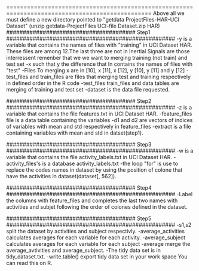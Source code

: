 ================================================================================================
Above all we must define a new directory pointed to "getdata ProjectFiles-HAR-UCI Dataset" (unzip getdata-ProjectFiles UCI-file Dataset.zip HAR)
####################################### Step1 ###################################################
-y is a variable that contains the names of files with "training" in UCI Dataset HAR. 
These files are among 12.The last three are not in Inertial Signals are those interressent remenber that we we want to merging training (not train) and test set 
-x such that y the difference that In contains the names of files with "test" 
-Files To merging x are in [10], x [11], x [12], y [10], y [11] and y [12] 
-test_files and train_files are files that merging test and training respectively in defined order in the R code 
-test_files train_files and data tables are merging of training and test set 
-dataset is the data file requested.

####################################### Step2 ###################################################
-z is a variable that contains the file features.txt in UCI Dataset HAR.
-feature_files file is a data table containing the variables 
-d1 and d2 are vectors of indices of variables with mean and std respectively in feature_files 
-extract is a file containing variables with mean and std in datset(step1).

####################################### Step3 ###################################################
-w is a variable that contains the file activity_labels.txt in UCI Dataset HAR.
-activity_files's is a database activity_labels.txt 
-the loop "for" is use to replace the codes names in dataset by using the position of colone that have the activities in dataset(dataset[, 562]).

####################################### Step4 ###################################################
-Label the columns with feature_files and completes the last two names with activities and subjet 
following the order of colones defined in the dataset.

####################################### Step5 ###################################################
-s1,s2 split the dataset by activities and subject respectivly.
-average_activities calculates averages for each variable for each activity.
-average_subject calculates averages for each variable for each subject
-average merge the average_avtivities and average_subject.
-The tidy data set is in tidy_dataset.txt.
-write.table() export tidy data set in your work space
You can read this on R. 
